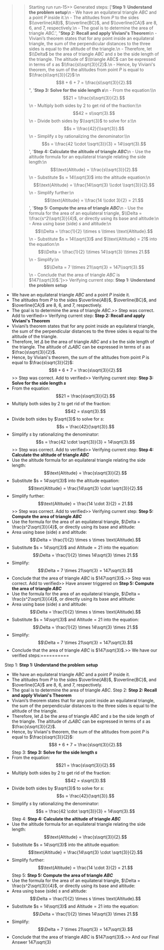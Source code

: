 >> Starting run run-15>> 
Generated steps: 
['**Step 1: Understand the problem setup**\n   - We have an equilateral triangle $ABC$ and a point $P$ inside it.\n   - The altitudes from $P$ to the sides $\\overline{AB}$, $\\overline{BC}$, and $\\overline{CA}$ are 8, 6, and 7, respectively.\n   - The goal is to determine the area of triangle $ABC$.', "**Step 2: Recall and apply Viviani's Theorem**\n   - Viviani’s theorem states that for any point inside an equilateral triangle, the sum of the perpendicular distances to the three sides is equal to the altitude of the triangle.\n   - Therefore, let $\\Delta$ be the area of triangle $ABC$ and $s$ be the side length of the triangle. The altitude of $\\triangle ABC$ can be expressed in terms of $s$ as $\\frac{s\\sqrt{3}}{2}$.\n   - Hence, by Viviani's theorem, the sum of the altitudes from point $P$ is equal to $\\frac{s\\sqrt{3}}{2}$:\n     $$8 + 6 + 7 = \\frac{s\\sqrt{3}}{2}.$$", '**Step 3: Solve for the side length $s$**\n   - From the equation:\\\n     $$21 = \\frac{s\\sqrt{3}}{2}.$$  \n   - Multiply both sides by 2 to get rid of the fraction:\\\n     $$42 = s\\sqrt{3}.$$  \n   - Divide both sides by $\\sqrt{3}$ to solve for $s$:\\\n     $$s = \\frac{42}{\\sqrt{3}}.$$  \n   - Simplify $s$ by rationalizing the denominator:\\\n     $$s = \\frac{42 \\cdot \\sqrt{3}}{3} = 14\\sqrt{3}.$$', '**Step 4: Calculate the altitude of triangle $ABC$**\n   - Use the altitude formula for an equilateral triangle relating the side length:\n     $$\\text{Altitude} = \\frac{s\\sqrt{3}}{2}.$$  \n   - Substitute $s = 14\\sqrt{3}$ into the altitude equation:\n     $$\\text{Altitude} = \\frac{14\\sqrt{3} \\cdot \\sqrt{3}}{2}.$$\n   - Simplify further:\n     $$\\text{Altitude} = \\frac{14 \\cdot 3}{2} = 21.$$', '**Step 5: Compute the area of triangle $ABC$**\n   - Use the formula for the area of an equilateral triangle, $\\Delta = \\frac{s^2\\sqrt{3}}{4}$, or directly using its base and altitude:\n   - Area using base (side) $s$ and altitude:\n     $$\\Delta = \\frac{1}{2} \\times s \\times \\text{Altitude}.$$ \n   - Substitute $s = 14\\sqrt{3}$ and $\\text{Altitude} = 21$ into the equation:\n     $$\\Delta = \\frac{1}{2} \\times 14\\sqrt{3} \\times 21.$$  \n   - Simplify:\n     $$\\Delta = 7 \\times 21\\sqrt{3} = 147\\sqrt{3}.$$  \n   - Conclude that the area of triangle $ABC$ is $147\\sqrt{3}$.']>> 
Verifying current step: 
**Step 1: Understand the problem setup**
   - We have an equilateral triangle $ABC$ and a point $P$ inside it.
   - The altitudes from $P$ to the sides $\overline{AB}$, $\overline{BC}$, and $\overline{CA}$ are 8, 6, and 7, respectively.
   - The goal is to determine the area of triangle $ABC$.>> 
Step was correct. Add to verified>> 
Verifying current step: 
**Step 2: Recall and apply Viviani's Theorem**
   - Viviani’s theorem states that for any point inside an equilateral triangle, the sum of the perpendicular distances to the three sides is equal to the altitude of the triangle.
   - Therefore, let $\Delta$ be the area of triangle $ABC$ and $s$ be the side length of the triangle. The altitude of $\triangle ABC$ can be expressed in terms of $s$ as $\frac{s\sqrt{3}}{2}$.
   - Hence, by Viviani's theorem, the sum of the altitudes from point $P$ is equal to $\frac{s\sqrt{3}}{2}$:
     $$8 + 6 + 7 = \frac{s\sqrt{3}}{2}.$$>> 
Step was correct. Add to verified>> 
Verifying current step: 
**Step 3: Solve for the side length $s$**
   - From the equation:\
     $$21 = \frac{s\sqrt{3}}{2}.$$  
   - Multiply both sides by 2 to get rid of the fraction:\
     $$42 = s\sqrt{3}.$$  
   - Divide both sides by $\sqrt{3}$ to solve for $s$:\
     $$s = \frac{42}{\sqrt{3}}.$$  
   - Simplify $s$ by rationalizing the denominator:\
     $$s = \frac{42 \cdot \sqrt{3}}{3} = 14\sqrt{3}.$$>> 
Step was correct. Add to verified>> 
Verifying current step: 
**Step 4: Calculate the altitude of triangle $ABC$**
   - Use the altitude formula for an equilateral triangle relating the side length:
     $$\text{Altitude} = \frac{s\sqrt{3}}{2}.$$  
   - Substitute $s = 14\sqrt{3}$ into the altitude equation:
     $$\text{Altitude} = \frac{14\sqrt{3} \cdot \sqrt{3}}{2}.$$
   - Simplify further:
     $$\text{Altitude} = \frac{14 \cdot 3}{2} = 21.$$>> 
Step was correct. Add to verified>> 
Verifying current step: 
**Step 5: Compute the area of triangle $ABC$**
   - Use the formula for the area of an equilateral triangle, $\Delta = \frac{s^2\sqrt{3}}{4}$, or directly using its base and altitude:
   - Area using base (side) $s$ and altitude:
     $$\Delta = \frac{1}{2} \times s \times \text{Altitude}.$$ 
   - Substitute $s = 14\sqrt{3}$ and $\text{Altitude} = 21$ into the equation:
     $$\Delta = \frac{1}{2} \times 14\sqrt{3} \times 21.$$  
   - Simplify:
     $$\Delta = 7 \times 21\sqrt{3} = 147\sqrt{3}.$$  
   - Conclude that the area of triangle $ABC$ is $147\sqrt{3}$.>> 
Step was correct. Add to verified>> 
Have answer triggered on **Step 5: Compute the area of triangle $ABC$**
   - Use the formula for the area of an equilateral triangle, $\Delta = \frac{s^2\sqrt{3}}{4}$, or directly using its base and altitude:
   - Area using base (side) $s$ and altitude:
     $$\Delta = \frac{1}{2} \times s \times \text{Altitude}.$$ 
   - Substitute $s = 14\sqrt{3}$ and $\text{Altitude} = 21$ into the equation:
     $$\Delta = \frac{1}{2} \times 14\sqrt{3} \times 21.$$  
   - Simplify:
     $$\Delta = 7 \times 21\sqrt{3} = 147\sqrt{3}.$$  
   - Conclude that the area of triangle $ABC$ is $147\sqrt{3}$.>> 
We have our verified steps:==========
>> 
Step 1:
**Step 1: Understand the problem setup**
   - We have an equilateral triangle $ABC$ and a point $P$ inside it.
   - The altitudes from $P$ to the sides $\overline{AB}$, $\overline{BC}$, and $\overline{CA}$ are 8, 6, and 7, respectively.
   - The goal is to determine the area of triangle $ABC$.
Step 2:
**Step 2: Recall and apply Viviani's Theorem**
   - Viviani’s theorem states that for any point inside an equilateral triangle, the sum of the perpendicular distances to the three sides is equal to the altitude of the triangle.
   - Therefore, let $\Delta$ be the area of triangle $ABC$ and $s$ be the side length of the triangle. The altitude of $\triangle ABC$ can be expressed in terms of $s$ as $\frac{s\sqrt{3}}{2}$.
   - Hence, by Viviani's theorem, the sum of the altitudes from point $P$ is equal to $\frac{s\sqrt{3}}{2}$:
     $$8 + 6 + 7 = \frac{s\sqrt{3}}{2}.$$
Step 3:
**Step 3: Solve for the side length $s$**
   - From the equation:\
     $$21 = \frac{s\sqrt{3}}{2}.$$  
   - Multiply both sides by 2 to get rid of the fraction:\
     $$42 = s\sqrt{3}.$$  
   - Divide both sides by $\sqrt{3}$ to solve for $s$:\
     $$s = \frac{42}{\sqrt{3}}.$$  
   - Simplify $s$ by rationalizing the denominator:\
     $$s = \frac{42 \cdot \sqrt{3}}{3} = 14\sqrt{3}.$$
Step 4:
**Step 4: Calculate the altitude of triangle $ABC$**
   - Use the altitude formula for an equilateral triangle relating the side length:
     $$\text{Altitude} = \frac{s\sqrt{3}}{2}.$$  
   - Substitute $s = 14\sqrt{3}$ into the altitude equation:
     $$\text{Altitude} = \frac{14\sqrt{3} \cdot \sqrt{3}}{2}.$$
   - Simplify further:
     $$\text{Altitude} = \frac{14 \cdot 3}{2} = 21.$$
Step 5:
**Step 5: Compute the area of triangle $ABC$**
   - Use the formula for the area of an equilateral triangle, $\Delta = \frac{s^2\sqrt{3}}{4}$, or directly using its base and altitude:
   - Area using base (side) $s$ and altitude:
     $$\Delta = \frac{1}{2} \times s \times \text{Altitude}.$$ 
   - Substitute $s = 14\sqrt{3}$ and $\text{Altitude} = 21$ into the equation:
     $$\Delta = \frac{1}{2} \times 14\sqrt{3} \times 21.$$  
   - Simplify:
     $$\Delta = 7 \times 21\sqrt{3} = 147\sqrt{3}.$$  
   - Conclude that the area of triangle $ABC$ is $147\sqrt{3}$.>> 
And our Final Answer
147\sqrt{3}